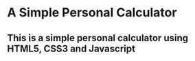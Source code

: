 # A Simple Personal Calculator

## This is a simple personal calculator using HTML5, CSS3 and Javascript 